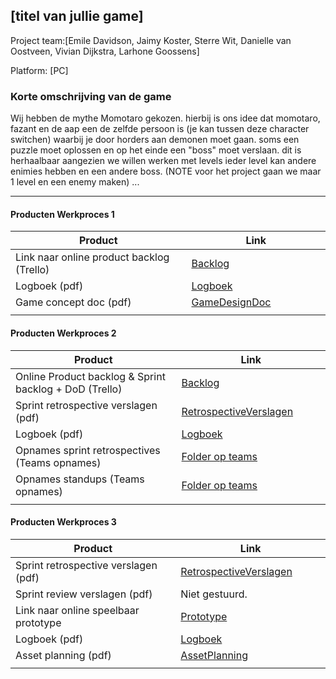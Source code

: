 ## [titel van jullie game]
Project team:[Emile Davidson, Jaimy Koster, Sterre Wit, Danielle van Oostveen, Vivian Dijkstra, Larhone Goossens]

Platform:
[PC]

### Korte omschrijving van de game
Wij hebben de mythe Momotaro gekozen. hierbij is ons idee dat momotaro, fazant en de aap 
een de zelfde persoon is (je kan tussen deze character switchen) waarbij je door horders aan demonen moet gaan. 
soms een puzzle moet oplossen en op het einde een "boss" moet verslaan. dit is herhaalbaar aangezien we willen werken met levels
ieder level kan andere enimies hebben en een andere boss. (NOTE voor het project gaan we maar 1 level en een enemy maken) 
...

---
#### Producten Werkproces 1
| Product  | Link |
| ------ |  ------ |
| Link naar online product backlog (Trello) | [Backlog]
| Logboek (pdf)                             | [Logboek]
| Game concept doc (pdf)                    | [GameDesignDoc]
|<img width=500/>|<img width=300/>|
   
#### Producten Werkproces 2
| Product  | Link |
| ------ |  ------ |
| Online Product backlog & Sprint backlog + DoD (Trello)    | [Backlog]
| Sprint retrospective verslagen (pdf)                      | [RetrospectiveVerslagen]
| Logboek (pdf)                                             | [Logboek]
| Opnames sprint retrospectives (Teams opnames)             | [Folder op teams]
| Opnames standups (Teams opnames)                          | [Folder op teams]
|<img width=500/>|<img width=300/>|
   
#### Producten Werkproces 3
| Product  | Link |
| ------ |  ------ |
| Sprint retrospective verslagen (pdf)  | [RetrospectiveVerslagen]
| Sprint review verslagen (pdf)         | Niet gestuurd. 
| Link naar online speelbaar prototype  | [Prototype]
| Logboek (pdf)                         | [Logboek]
| Asset planning (pdf)                  | [AssetPlanning]
|<img width=500/>|<img width=300/>|

   [Backlog]: <https://trello.com/invite/b/EctWb3Y2/992149bb63285d8878eff56793692081/mythe>
   [Logboek]: <https://github.com/EmileDavidson/agp_inlever_template/blob/master/producten/Logboek.pdf>
   [GameDesignDoc]: <https://github.com/BerendWeij/agp_inlever_template/blob/master/producten/GameDesignDoc.pdf>
   [RetrospectiveVerslagen]: <https://github.com/BerendWeij/agp_inlever_template/blob/master/producten/RetrospectiveVerslagen.pdf>
   [ReviewVerslagen]: <https://github.com/BerendWeij/agp_inlever_template/blob/master/producten/ReviewVerslagen.pdf>
   [Prototype]: <https://drive.google.com/drive/folders/1ScrWLgWZ1a2eEATHqsjvaEZo_WFrzJgr?usp=sharing>
   [Folder op teams]: <https://www.linknaarmijnfolderopteams.nl>
   [AssetPlanning]: <https://github.com/BerendWeij/agp_inlever_template/blob/master/producten/AssetPlanning.pdf>
   
